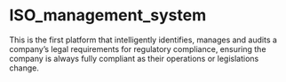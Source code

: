 # ISO_management_system
 This is the first platform that intelligently identifies, manages and audits a company’s legal requirements for regulatory compliance, ensuring the company is always fully compliant as their operations or legislations change.
